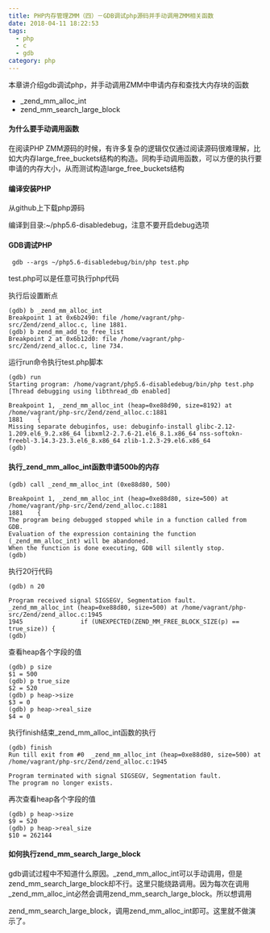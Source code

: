 ```yaml
---
title: PHP内存管理ZMM（四）－GDB调试php源码并手动调用ZMM相关函数
date: 2018-04-11 18:22:53
tags:
  - php
  - c
  - gdb
category: php
---
```


本章讲介绍gdb调试php，并手动调用ZMM中申请内存和查找大内存块的函数

- _zend_mm_alloc_int
- zend_mm_search_large_block

#### 为什么要手动调用函数

在阅读PHP ZMM源码的时候，有许多复杂的逻辑仅仅通过阅读源码很难理解，比如大内存large_free_buckets结构的构造。同构手动调用函数，可以方便的执行要申请的内存大小，从而测试构造large_free_buckets结构

#### 编译安装PHP

从github上下载php源码

编译到目录:~/php5.6-disabledebug，注意不要开启debug选项

#### GDB调试PHP
<!--more-->
```shell
 gdb --args ~/php5.6-disabledebug/bin/php test.php 
```

test.php可以是任意可执行php代码

执行后设置断点

```shell
(gdb) b _zend_mm_alloc_int
Breakpoint 1 at 0x6b2490: file /home/vagrant/php-src/Zend/zend_alloc.c, line 1881.
(gdb) b zend_mm_add_to_free_list
Breakpoint 2 at 0x6b12d0: file /home/vagrant/php-src/Zend/zend_alloc.c, line 734.
```

运行run命令执行test.php脚本

```shell
(gdb) run
Starting program: /home/vagrant/php5.6-disabledebug/bin/php test.php
[Thread debugging using libthread_db enabled]

Breakpoint 1, _zend_mm_alloc_int (heap=0xe88d90, size=8192) at /home/vagrant/php-src/Zend/zend_alloc.c:1881
1881	{
Missing separate debuginfos, use: debuginfo-install glibc-2.12-1.209.el6_9.2.x86_64 libxml2-2.7.6-21.el6_8.1.x86_64 nss-softokn-freebl-3.14.3-23.3.el6_8.x86_64 zlib-1.2.3-29.el6.x86_64
(gdb)
```

#### 执行_zend_mm_alloc_int函数申请500b的内存

```shell
(gdb) call _zend_mm_alloc_int (0xe88d80, 500)

Breakpoint 1, _zend_mm_alloc_int (heap=0xe88d80, size=500) at /home/vagrant/php-src/Zend/zend_alloc.c:1881
1881	{
The program being debugged stopped while in a function called from GDB.
Evaluation of the expression containing the function
(_zend_mm_alloc_int) will be abandoned.
When the function is done executing, GDB will silently stop.
(gdb)
```

执行20行代码

```shell
(gdb) n 20

Program received signal SIGSEGV, Segmentation fault.
_zend_mm_alloc_int (heap=0xe88d80, size=500) at /home/vagrant/php-src/Zend/zend_alloc.c:1945
1945				if (UNEXPECTED(ZEND_MM_FREE_BLOCK_SIZE(p) == true_size)) {
(gdb)
```

查看heap各个字段的值

```shell
(gdb) p size
$1 = 500
(gdb) p true_size
$2 = 520
(gdb) p heap->size
$3 = 0
(gdb) p heap->real_size
$4 = 0
```

执行finish结束_zend_mm_alloc_int函数的执行

```shell
(gdb) finish
Run till exit from #0  _zend_mm_alloc_int (heap=0xe88d80, size=500) at /home/vagrant/php-src/Zend/zend_alloc.c:1945

Program terminated with signal SIGSEGV, Segmentation fault.
The program no longer exists.
```

再次查看heap各个字段的值

```shell
(gdb) p heap->size
$9 = 520
(gdb) p heap->real_size
$10 = 262144
```

#### 如何执行zend_mm_search_large_block

gdb调试过程中不知道什么原因。_zend_mm_alloc_int可以手动调用，但是zend_mm_search_large_block却不行。这里只能绕路调用。因为每次在调用_zend_mm_alloc_int必然会调用zend_mm_search_large_block。所以想调用

zend_mm_search_large_block，调用zend_mm_alloc_int即可。这里就不做演示了。
